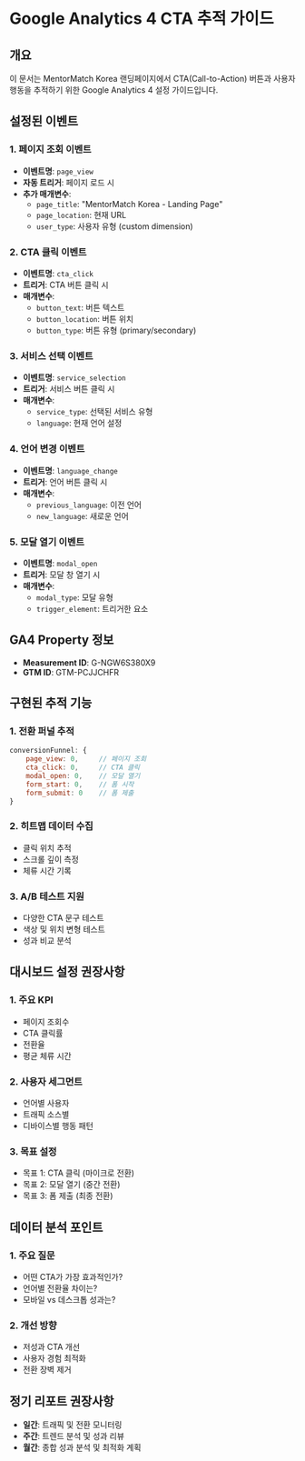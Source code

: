 # Google Analytics 4 CTA 추적 가이드

## 개요
이 문서는 MentorMatch Korea 랜딩페이지에서 CTA(Call-to-Action) 버튼과 사용자 행동을 추적하기 위한 Google Analytics 4 설정 가이드입니다.

## 설정된 이벤트

### 1. 페이지 조회 이벤트
- **이벤트명**: `page_view`
- **자동 트리거**: 페이지 로드 시
- **추가 매개변수**:
  - `page_title`: "MentorMatch Korea - Landing Page"
  - `page_location`: 현재 URL
  - `user_type`: 사용자 유형 (custom dimension)

### 2. CTA 클릭 이벤트
- **이벤트명**: `cta_click`
- **트리거**: CTA 버튼 클릭 시
- **매개변수**:
  - `button_text`: 버튼 텍스트
  - `button_location`: 버튼 위치
  - `button_type`: 버튼 유형 (primary/secondary)

### 3. 서비스 선택 이벤트
- **이벤트명**: `service_selection`
- **트리거**: 서비스 버튼 클릭 시
- **매개변수**:
  - `service_type`: 선택된 서비스 유형
  - `language`: 현재 언어 설정

### 4. 언어 변경 이벤트
- **이벤트명**: `language_change`
- **트리거**: 언어 버튼 클릭 시
- **매개변수**:
  - `previous_language`: 이전 언어
  - `new_language`: 새로운 언어

### 5. 모달 열기 이벤트
- **이벤트명**: `modal_open`
- **트리거**: 모달 창 열기 시
- **매개변수**:
  - `modal_type`: 모달 유형
  - `trigger_element`: 트리거한 요소

## GA4 Property 정보
- **Measurement ID**: G-NGW6S380X9
- **GTM ID**: GTM-PCJJCHFR

## 구현된 추적 기능

### 1. 전환 퍼널 추적
```javascript
conversionFunnel: {
    page_view: 0,     // 페이지 조회
    cta_click: 0,     // CTA 클릭
    modal_open: 0,    // 모달 열기
    form_start: 0,    // 폼 시작
    form_submit: 0    // 폼 제출
}
```

### 2. 히트맵 데이터 수집
- 클릭 위치 추적
- 스크롤 깊이 측정
- 체류 시간 기록

### 3. A/B 테스트 지원
- 다양한 CTA 문구 테스트
- 색상 및 위치 변형 테스트
- 성과 비교 분석

## 대시보드 설정 권장사항

### 1. 주요 KPI
- 페이지 조회수
- CTA 클릭률
- 전환율
- 평균 체류 시간

### 2. 사용자 세그먼트
- 언어별 사용자
- 트래픽 소스별
- 디바이스별 행동 패턴

### 3. 목표 설정
- 목표 1: CTA 클릭 (마이크로 전환)
- 목표 2: 모달 열기 (중간 전환)
- 목표 3: 폼 제출 (최종 전환)

## 데이터 분석 포인트

### 1. 주요 질문
- 어떤 CTA가 가장 효과적인가?
- 언어별 전환율 차이는?
- 모바일 vs 데스크톱 성과는?

### 2. 개선 방향
- 저성과 CTA 개선
- 사용자 경험 최적화
- 전환 장벽 제거

## 정기 리포트 권장사항
- **일간**: 트래픽 및 전환 모니터링
- **주간**: 트렌드 분석 및 성과 리뷰
- **월간**: 종합 성과 분석 및 최적화 계획